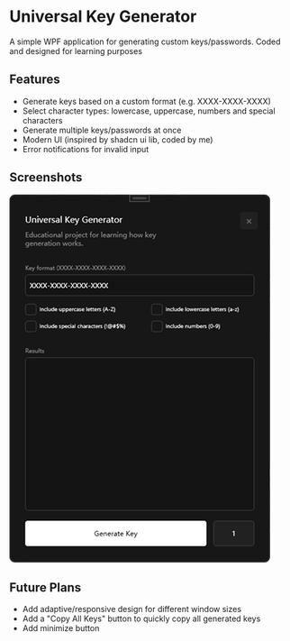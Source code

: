 # Universal Key Generator

A simple WPF application for generating custom keys/passwords. Coded and designed for learning purposes

## Features
- Generate keys based on a custom format (e.g. XXXX-XXXX-XXXX)
- Select character types: lowercase, uppercase, numbers and special characters
- Generate multiple keys/passwords at once
- Modern UI (inspired by shadcn ui lib, coded by me)
- Error notifications for invalid input

## Screenshots
![Main Window](universal-key-generator.png)

## Future Plans
- Add adaptive/responsive design for different window sizes
- Add a "Copy All Keys" button to quickly copy all generated keys
- Add minimize button
